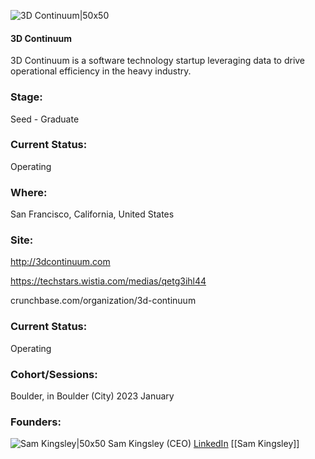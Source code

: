 

![3D Continuum|50x50](https://apimg.techstars.com/profiles/1678210678380_305588.png)

#### 3D Continuum
3D Continuum is a software technology startup leveraging data to drive operational efficiency in the heavy industry.

### Stage: 
Seed - Graduate 

### Current Status: 
Operating

### Where:
San Francisco, California, United States

### Site:
http://3dcontinuum.com

https://techstars.wistia.com/medias/qetg3ihl44

crunchbase.com/organization/3d-continuum

### Current Status: 
Operating

### Cohort/Sessions: 
Boulder, in Boulder (City) 2023 January

### Founders: 

![Sam Kingsley|50x50]() Sam Kingsley (CEO) [LinkedIn](https://linkedin.com/in/hesskaz) [[Sam Kingsley]]


